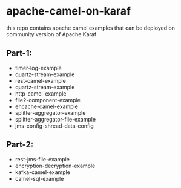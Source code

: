 # apache-camel-on-karaf
this repo contains apache camel examples that can be deployed on community version of Apache Karaf

## Part-1:
- timer-log-example
- quartz-stream-example
- rest-camel-example
- quartz-stream-example
- http-camel-example
- file2-component-example
- ehcache-camel-example
- splitter-aggregator-example
- splitter-aggregator-file-example
- jms-config-shread-data-config

## Part-2:

- rest-jms-file-example
- encryption-decryption-example
- kafka-camel-example
- camel-sql-example
